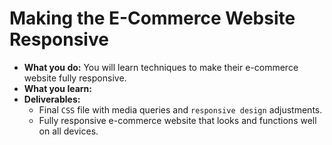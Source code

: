# Making the E-Commerce Website Responsive

- **What you do:** You will learn techniques to make their e-commerce website fully responsive.
- **What you learn:**
- **Deliverables:**
   - Final `CSS` file with media queries and `responsive design` adjustments.
   - Fully responsive e-commerce website that looks and functions well on all devices.   
